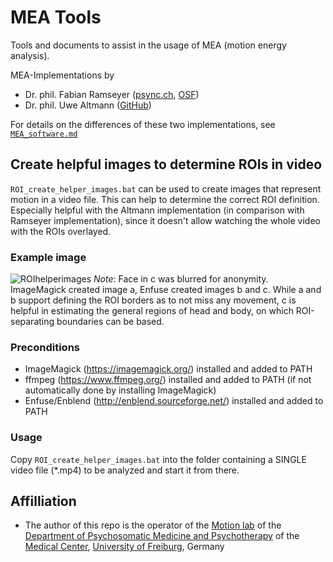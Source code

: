 # MEA Tools
Tools and documents to assist in the usage of MEA (motion energy analysis).

MEA-Implementations by
* Dr. phil. Fabian Ramseyer ([psync.ch](https://psync.ch/downloads/), [OSF](https://osf.io/gkzs3/))
* Dr. phil. Uwe Altmann ([GitHub](https://github.com/10101-00001/MEA))

For details on the differences of these two implementations, see [`MEA_software.md`](https://github.com/c-hoffmann/meatools/blob/main/MEA_software.md)

## Create helpful images to determine ROIs in video
`ROI_create_helper_images.bat` can be used to create images that represent motion in a video file. This can help to determine the correct ROI definition. Especially helpful with the Altmann implementation (in comparison with Ramseyer implementation), since it doesn't allow watching the whole video with the ROIs overlayed.
### Example image
![ROIhelperimages](https://user-images.githubusercontent.com/10432441/167422288-fd374b7b-4699-4a79-82ad-434bbb000e26.png)
*Note*: Face in c was blurred for anonymity. ImageMagick created image a, Enfuse created images b and c. While a and b support defining the ROI borders as to not miss any movement, c is helpful in estimating the general regions of head and body, on which ROI-separating boundaries can be based.
### Preconditions
* ImageMagick (https://imagemagick.org/) installed and added to PATH
* ffmpeg (https://www.ffmpeg.org/) installed and added to PATH (if not automatically done by installing ImageMagick)
* Enfuse/Enblend (http://enblend.sourceforge.net/) installed and added to PATH
### Usage
Copy `ROI_create_helper_images.bat` into the folder containing a SINGLE video file (*.mp4) to be analyzed and start it from there.

## Affilliation
* The author of this repo is the operator of the [Motion lab](https://www.uniklinik-freiburg.de/psychosomatik/sektionen/systemische-gesundheitsforschung/eeg-labor.html) of the [Department of Psychosomatic Medicine and Psychotherapy](https://www.uniklinik-freiburg.de/psychosomatik.html) of the [Medical Center](https://www.uniklinik-freiburg.de/), [University of Freiburg](https://uni-freiburg.de/), Germany
